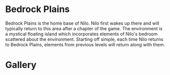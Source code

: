 # Bedrock Plains

Bedrock Plains is the home base of Nilo. Nilo first wakes up there and will typically return to this area after a chapter of the game. The environment is a mystical floating island which incorporates elements of Nilo's bedroom scattered about the environment. Starting off simple, each time Nilo returns to Bedrock Plains, elements from previous levels will return along with them.

# Gallery